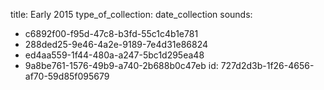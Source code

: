 title: Early 2015
type_of_collection: date_collection
sounds:
  - c6892f00-f95d-47c8-b3fd-55c1c4b1e781
  - 288ded25-9e46-4a2e-9189-7e4d31e86824
  - ed4aa559-1f44-480a-a247-5bc1d295ea48
  - 9a8be761-1576-49b9-a740-2b688b0c47eb
id: 727d2d3b-1f26-4656-af70-59d85f095679
